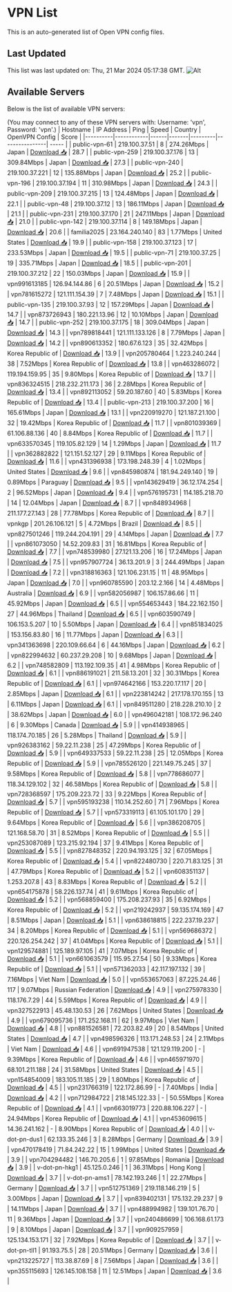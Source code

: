 # VPN List

This is an auto-generated list of Open VPN config files.

## Last Updated

This list was last updated on: Thu, 21 Mar 2024 05:17:38 GMT.
![Alt](https://repobeats.axiom.co/api/embed/186b98318ef1479477931607c1ad7d823f12451f.svg "Repobeats analytics image")

## Available Servers

Below is the list of available VPN servers:

(You may connect to any of these VPN servers with: Username: 'vpn', Password: 'vpn'.)
| Hostname | IP Address | Ping | Speed | Country | OpenVPN Config | Score |
|----------|------------|------|-------|---------|----------------| ----- |
| public-vpn-61 | 219.100.37.51 | 8 | 274.26Mbps | Japan | [Download 📥](./configs/server_0_JP.ovpn) | 28.7 |
| public-vpn-259 | 219.100.37.176 | 13 | 309.84Mbps | Japan | [Download 📥](./configs/server_1_JP.ovpn) | 27.3 |
| public-vpn-240 | 219.100.37.221 | 12 | 135.88Mbps | Japan | [Download 📥](./configs/server_2_JP.ovpn) | 25.2 |
| public-vpn-196 | 219.100.37.194 | 11 | 310.98Mbps | Japan | [Download 📥](./configs/server_3_JP.ovpn) | 24.3 |
| public-vpn-209 | 219.100.37.215 | 13 | 124.48Mbps | Japan | [Download 📥](./configs/server_4_JP.ovpn) | 22.1 |
| public-vpn-48 | 219.100.37.12 | 13 | 186.11Mbps | Japan | [Download 📥](./configs/server_5_JP.ovpn) | 21.1 |
| public-vpn-231 | 219.100.37.170 | 21 | 247.11Mbps | Japan | [Download 📥](./configs/server_6_JP.ovpn) | 21.0 |
| public-vpn-142 | 219.100.37.114 | 8 | 149.18Mbps | Japan | [Download 📥](./configs/server_7_JP.ovpn) | 20.6 |
| familia2025 | 23.164.240.140 | 83 | 1.77Mbps | United States | [Download 📥](./configs/server_8_US.ovpn) | 19.9 |
| public-vpn-158 | 219.100.37.123 | 17 | 233.53Mbps | Japan | [Download 📥](./configs/server_9_JP.ovpn) | 19.5 |
| public-vpn-71 | 219.100.37.25 | 19 | 335.71Mbps | Japan | [Download 📥](./configs/server_10_JP.ovpn) | 18.5 |
| public-vpn-201 | 219.100.37.212 | 22 | 150.03Mbps | Japan | [Download 📥](./configs/server_11_JP.ovpn) | 15.9 |
| vpn991613185 | 126.94.144.86 | 6 | 20.51Mbps | Japan | [Download 📥](./configs/server_12_JP.ovpn) | 15.2 |
| vpn781615272 | 121.111.154.39 | 7 | 7.48Mbps | Japan | [Download 📥](./configs/server_13_JP.ovpn) | 15.1 |
| public-vpn-135 | 219.100.37.93 | 12 | 157.29Mbps | Japan | [Download 📥](./configs/server_14_JP.ovpn) | 14.7 |
| vpn873726943 | 180.221.13.96 | 12 | 10.10Mbps | Japan | [Download 📥](./configs/server_15_JP.ovpn) | 14.7 |
| public-vpn-252 | 219.100.37.175 | 18 | 309.04Mbps | Japan | [Download 📥](./configs/server_16_JP.ovpn) | 14.3 |
| vpn789818441 | 121.111.133.126 | 8 | 7.79Mbps | Japan | [Download 📥](./configs/server_17_JP.ovpn) | 14.2 |
| vpn890613352 | 180.67.6.123 | 35 | 32.42Mbps | Korea Republic of | [Download 📥](./configs/server_18_KR.ovpn) | 13.9 |
| vpn205780464 | 1.223.240.244 | 38 | 7.52Mbps | Korea Republic of | [Download 📥](./configs/server_19_KR.ovpn) | 13.8 |
| vpn463286072 | 119.194.159.95 | 35 | 9.80Mbps | Korea Republic of | [Download 📥](./configs/server_20_KR.ovpn) | 13.7 |
| vpn836324515 | 218.232.211.173 | 36 | 2.28Mbps | Korea Republic of | [Download 📥](./configs/server_21_KR.ovpn) | 13.4 |
| vpn892113052 | 59.20.187.60 | 40 | 5.83Mbps | Korea Republic of | [Download 📥](./configs/server_22_KR.ovpn) | 13.4 |
| public-vpn-213 | 219.100.37.200 | 16 | 165.61Mbps | Japan | [Download 📥](./configs/server_23_JP.ovpn) | 13.1 |
| vpn220919270 | 121.187.21.100 | 32 | 19.42Mbps | Korea Republic of | [Download 📥](./configs/server_24_KR.ovpn) | 11.7 |
| vpn801039369 | 61.106.88.136 | 40 | 8.84Mbps | Korea Republic of | [Download 📥](./configs/server_25_KR.ovpn) | 11.7 |
| vpn633570345 | 119.105.82.129 | 14 | 1.29Mbps | Japan | [Download 📥](./configs/server_26_JP.ovpn) | 11.7 |
| vpn362882822 | 121.151.52.127 | 29 | 9.11Mbps | Korea Republic of | [Download 📥](./configs/server_27_KR.ovpn) | 11.6 |
| vpn431396938 | 173.198.248.39 | 4 | 1.02Mbps | United States | [Download 📥](./configs/server_28_US.ovpn) | 9.6 |
| vpn845980874 | 181.94.249.140 | 19 | 0.89Mbps | Paraguay | [Download 📥](./configs/server_29_PY.ovpn) | 9.5 |
| vpn143629419 | 36.12.174.254 | 2 | 96.52Mbps | Japan | [Download 📥](./configs/server_30_JP.ovpn) | 9.4 |
| vpn576195731 | 114.185.218.70 | 14 | 12.04Mbps | Japan | [Download 📥](./configs/server_31_JP.ovpn) | 8.7 |
| vpn848934968 | 211.177.27.143 | 28 | 77.78Mbps | Korea Republic of | [Download 📥](./configs/server_32_KR.ovpn) | 8.7 |
| vpnkgp | 201.26.106.121 | 5 | 4.72Mbps | Brazil | [Download 📥](./configs/server_33_BR.ovpn) | 8.5 |
| vpn827501246 | 119.244.204.191 | 29 | 4.14Mbps | Japan | [Download 📥](./configs/server_34_JP.ovpn) | 7.7 |
| vpn861073050 | 14.52.209.83 | 31 | 16.81Mbps | Korea Republic of | [Download 📥](./configs/server_35_KR.ovpn) | 7.7 |
| vpn748539980 | 27.121.13.206 | 16 | 17.24Mbps | Japan | [Download 📥](./configs/server_36_JP.ovpn) | 7.5 |
| vpn957907724 | 36.13.201.9 | 3 | 244.49Mbps | Japan | [Download 📥](./configs/server_37_JP.ovpn) | 7.2 |
| vpn318816363 | 121.106.231.15 | 11 | 48.95Mbps | Japan | [Download 📥](./configs/server_38_JP.ovpn) | 7.0 |
| vpn960785590 | 203.12.2.166 | 14 | 4.48Mbps | Australia | [Download 📥](./configs/server_39_AU.ovpn) | 6.9 |
| vpn582056987 | 106.157.86.66 | 11 | 45.92Mbps | Japan | [Download 📥](./configs/server_40_JP.ovpn) | 6.5 |
| vpn554653443 | 184.22.162.150 | 27 | 44.96Mbps | Thailand | [Download 📥](./configs/server_41_TH.ovpn) | 6.5 |
| vpn603590749 | 106.153.5.207 | 10 | 5.50Mbps | Japan | [Download 📥](./configs/server_42_JP.ovpn) | 6.4 |
| vpn851834025 | 153.156.83.80 | 16 | 11.77Mbps | Japan | [Download 📥](./configs/server_43_JP.ovpn) | 6.3 |
| vpn341363698 | 220.109.66.64 | 6 | 44.16Mbps | Japan | [Download 📥](./configs/server_44_JP.ovpn) | 6.2 |
| vpn822994632 | 60.237.29.208 | 10 | 9.68Mbps | Japan | [Download 📥](./configs/server_45_JP.ovpn) | 6.2 |
| vpn748582809 | 113.192.109.35 | 41 | 4.98Mbps | Korea Republic of | [Download 📥](./configs/server_46_KR.ovpn) | 6.1 |
| vpn886191021 | 211.58.13.201 | 32 | 30.31Mbps | Korea Republic of | [Download 📥](./configs/server_47_KR.ovpn) | 6.1 |
| vpn974642166 | 153.220.17.117 | 20 | 2.85Mbps | Japan | [Download 📥](./configs/server_48_JP.ovpn) | 6.1 |
| vpn223814242 | 217.178.170.155 | 13 | 6.11Mbps | Japan | [Download 📥](./configs/server_49_JP.ovpn) | 6.1 |
| vpn849511280 | 218.228.210.10 | 2 | 38.62Mbps | Japan | [Download 📥](./configs/server_50_JP.ovpn) | 6.0 |
| vpn496042181 | 108.172.96.240 | 6 | 9.30Mbps | Canada | [Download 📥](./configs/server_51_CA.ovpn) | 5.9 |
| vpn414938965 | 118.174.70.185 | 26 | 5.28Mbps | Thailand | [Download 📥](./configs/server_52_TH.ovpn) | 5.9 |
| vpn926383162 | 59.22.11.238 | 25 | 47.29Mbps | Korea Republic of | [Download 📥](./configs/server_53_KR.ovpn) | 5.9 |
| vpn649337533 | 59.22.11.238 | 25 | 12.05Mbps | Korea Republic of | [Download 📥](./configs/server_54_KR.ovpn) | 5.9 |
| vpn785526120 | 221.149.75.245 | 37 | 9.58Mbps | Korea Republic of | [Download 📥](./configs/server_55_KR.ovpn) | 5.8 |
| vpn778686077 | 118.34.129.102 | 32 | 46.58Mbps | Korea Republic of | [Download 📥](./configs/server_56_KR.ovpn) | 5.8 |
| vpn728368597 | 175.209.223.72 | 33 | 9.22Mbps | Korea Republic of | [Download 📥](./configs/server_57_KR.ovpn) | 5.7 |
| vpn595193238 | 110.14.252.60 | 71 | 7.96Mbps | Korea Republic of | [Download 📥](./configs/server_58_KR.ovpn) | 5.7 |
| vpn573319113 | 61.105.101.170 | 29 | 9.64Mbps | Korea Republic of | [Download 📥](./configs/server_59_KR.ovpn) | 5.6 |
| vpn386208705 | 121.168.58.70 | 31 | 8.52Mbps | Korea Republic of | [Download 📥](./configs/server_60_KR.ovpn) | 5.5 |
| vpn253087089 | 123.215.92.194 | 37 | 9.41Mbps | Korea Republic of | [Download 📥](./configs/server_61_KR.ovpn) | 5.5 |
| vpn827848352 | 220.94.193.125 | 32 | 67.05Mbps | Korea Republic of | [Download 📥](./configs/server_62_KR.ovpn) | 5.4 |
| vpn822480730 | 220.71.83.125 | 31 | 47.79Mbps | Korea Republic of | [Download 📥](./configs/server_63_KR.ovpn) | 5.2 |
| vpn608351137 | 1.253.207.8 | 43 | 8.83Mbps | Korea Republic of | [Download 📥](./configs/server_64_KR.ovpn) | 5.2 |
| vpn654175878 | 58.226.137.74 | 41 | 9.61Mbps | Korea Republic of | [Download 📥](./configs/server_65_KR.ovpn) | 5.2 |
| vpn568859400 | 175.208.237.93 | 35 | 6.92Mbps | Korea Republic of | [Download 📥](./configs/server_66_KR.ovpn) | 5.2 |
| vpn219242937 | 59.135.174.169 | 47 | 8.51Mbps | Japan | [Download 📥](./configs/server_67_JP.ovpn) | 5.1 |
| vpn638618815 | 222.237.19.237 | 34 | 8.20Mbps | Korea Republic of | [Download 📥](./configs/server_68_KR.ovpn) | 5.1 |
| vpn569686372 | 220.126.254.242 | 37 | 41.04Mbps | Korea Republic of | [Download 📥](./configs/server_69_KR.ovpn) | 5.1 |
| vpn129574881 | 125.189.97.105 | 41 | 7.07Mbps | Korea Republic of | [Download 📥](./configs/server_70_KR.ovpn) | 5.1 |
| vpn661063579 | 115.95.27.54 | 50 | 9.33Mbps | Korea Republic of | [Download 📥](./configs/server_71_KR.ovpn) | 5.1 |
| vpn571362033 | 42.117.197.132 | 39 | 7.16Mbps | Viet Nam | [Download 📥](./configs/server_72_VN.ovpn) | 5.0 |
| vpn553657063 | 87.225.24.46 | 117 | 9.07Mbps | Russian Federation | [Download 📥](./configs/server_73_RU.ovpn) | 4.9 |
| vpn275978330 | 118.176.7.29 | 44 | 5.59Mbps | Korea Republic of | [Download 📥](./configs/server_74_KR.ovpn) | 4.9 |
| vpn327522913 | 45.48.130.53 | 26 | 7.62Mbps | United States | [Download 📥](./configs/server_75_US.ovpn) | 4.9 |
| vpn679095736 | 171.252.168.11 | 62 | 9.97Mbps | Viet Nam | [Download 📥](./configs/server_76_VN.ovpn) | 4.8 |
| vpn881526581 | 72.203.82.49 | 20 | 8.54Mbps | United States | [Download 📥](./configs/server_77_US.ovpn) | 4.7 |
| vpn498596326 | 113.171.248.53 | 24 | 2.11Mbps | Viet Nam | [Download 📥](./configs/server_78_VN.ovpn) | 4.6 |
| vpn691947538 | 121.129.119.200 | - | 9.39Mbps | Korea Republic of | [Download 📥](./configs/server_79_KR.ovpn) | 4.6 |
| vpn465971970 | 68.101.211.188 | 24 | 31.58Mbps | United States | [Download 📥](./configs/server_80_US.ovpn) | 4.5 |
| vpn154854009 | 183.105.11.185 | 29 | 1.80Mbps | Korea Republic of | [Download 📥](./configs/server_81_KR.ovpn) | 4.5 |
| vpn231766319 | 122.172.86.99 | - | 7.40Mbps | India | [Download 📥](./configs/server_82_IN.ovpn) | 4.2 |
| vpn712984722 | 218.145.122.33 | - | 50.55Mbps | Korea Republic of | [Download 📥](./configs/server_83_KR.ovpn) | 4.1 |
| vpn663019773 | 220.88.106.227 | - | 24.94Mbps | Korea Republic of | [Download 📥](./configs/server_84_KR.ovpn) | 4.1 |
| vpn453609615 | 14.36.241.162 | - | 8.90Mbps | Korea Republic of | [Download 📥](./configs/server_85_KR.ovpn) | 4.0 |
| v-dot-pn-dus1 | 62.133.35.246 | 3 | 8.28Mbps | Germany | [Download 📥](./configs/server_86_DE.ovpn) | 3.9 |
| vpn470178419 | 71.84.242.22 | 15 | 1.99Mbps | United States | [Download 📥](./configs/server_87_US.ovpn) | 3.9 |
| vpn704294482 | 146.70.205.6 | 1 | 97.85Mbps | Romania | [Download 📥](./configs/server_88_RO.ovpn) | 3.9 |
| v-dot-pn-hkg1 | 45.125.0.246 | 1 | 36.31Mbps | Hong Kong | [Download 📥](./configs/server_89_HK.ovpn) | 3.7 |
| v-dot-pn-ams1 | 78.142.193.246 | 1 | 22.27Mbps | Germany | [Download 📥](./configs/server_90_DE.ovpn) | 3.7 |
| vpn512751369 | 219.118.146.219 | 5 | 3.00Mbps | Japan | [Download 📥](./configs/server_91_JP.ovpn) | 3.7 |
| vpn839402131 | 175.132.29.237 | 9 | 14.11Mbps | Japan | [Download 📥](./configs/server_92_JP.ovpn) | 3.7 |
| vpn488994982 | 139.101.76.70 | 11 | 9.36Mbps | Japan | [Download 📥](./configs/server_93_JP.ovpn) | 3.7 |
| vpn240486699 | 106.168.61.173 | 9 | 8.10Mbps | Japan | [Download 📥](./configs/server_94_JP.ovpn) | 3.7 |
| vpn909257959 | 125.134.153.171 | 32 | 7.92Mbps | Korea Republic of | [Download 📥](./configs/server_95_KR.ovpn) | 3.7 |
| v-dot-pn-tll1 | 91.193.75.5 | 28 | 20.51Mbps | Germany | [Download 📥](./configs/server_96_DE.ovpn) | 3.6 |
| vpn213225727 | 113.38.87.69 | 8 | 7.56Mbps | Japan | [Download 📥](./configs/server_97_JP.ovpn) | 3.6 |
| vpn355115693 | 126.145.108.158 | 11 | 12.51Mbps | Japan | [Download 📥](./configs/server_98_JP.ovpn) | 3.6 |
